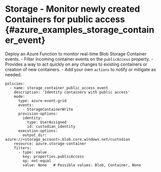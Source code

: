 Storage - Monitor newly created Containers for public access {#azure_examples_storage_container_event}
============================================================

Deploy an Azure Function to monitor real-time Blob Storage Container
events. - Filter incoming container events on the `publicAccess`
property. - Provides a way to act quickly on any changes to existing
containers or creation of new containers. - Add your own `actions` to
notify or mitigate as needed.

``` {.yaml}
policies:
  - name: storage_container_public_access_event
    description: 'Identity containers with public access'
    mode:
      type: azure-event-grid
      events:
        - StorageContainerWrite
      provision-options:
        identity:
          type: UserAssigned
          id: custodian_identity
      execution-options:
        output_dir: azure://<storage_account>.blob.core.windows.net/custodian
    resource: azure.storage-container
    filters:
      - type: value
        key: properties.publicAccess
        op: not-equal
        value: None   # Possible values: Blob, Container, None
```
